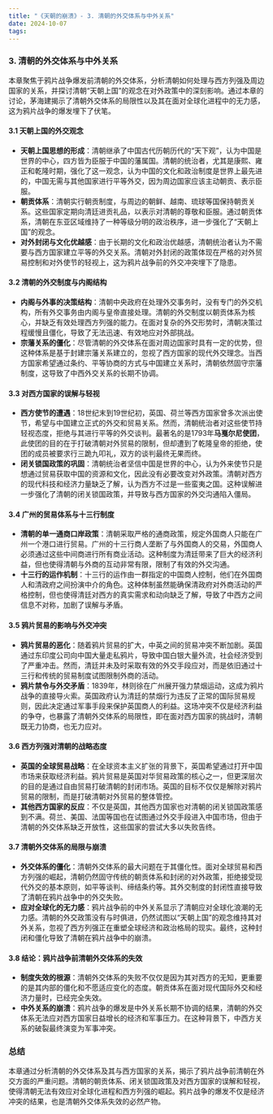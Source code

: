 ```yaml
---
title: "《天朝的崩溃》- 3. 清朝的外交体系与中外关系"
date: 2024-10-07
tags: 
---
```

### 3. **清朝的外交体系与中外关系**

本章聚焦于鸦片战争爆发前清朝的外交体系，分析清朝如何处理与西方列强及周边国家的关系，并探讨清朝“天朝上国”的观念在对外政策中的深刻影响。通过本章的讨论，茅海建揭示了清朝外交体系的局限性以及其在面对全球化进程中的无力感，这为鸦片战争的爆发埋下了伏笔。

#### 3.1 **天朝上国的外交观念**
   - **天朝上国思想的形成**：清朝继承了中国古代历朝历代的“天下观”，认为中国是世界的中心，四方皆为臣服于中国的藩属国。清朝的统治者，尤其是康熙、雍正和乾隆时期，强化了这一观念，认为中国的文化和政治制度是世界上最先进的，中国无需与其他国家进行平等外交，因为周边国家应该主动朝贡、表示臣服。
   - **朝贡体系**：清朝实行朝贡制度，与周边的朝鲜、越南、琉球等国保持朝贡关系。这些国家定期向清廷进贡礼品，以表示对清朝的尊敬和臣服。通过朝贡体系，清朝在东亚区域维持了一种等级分明的政治秩序，进一步强化了“天朝上国”的观念。
   - **对外封闭与文化优越感**：由于长期的文化和政治优越感，清朝统治者认为不需要与西方国家建立平等的外交关系。清朝对外封闭的政策体现在严格的对外贸易控制和对外使节的轻视上，这为鸦片战争前的外交冲突埋下了隐患。

#### 3.2 **清朝的外交制度与内阁结构**
   - **内阁与外事的决策结构**：清朝中央政府在处理外交事务时，没有专门的外交机构，所有外交事务由内阁与皇帝直接处理。清朝的外交制度以朝贡体系为核心，并缺乏有效处理西方列强的能力。在面对复杂的外交形势时，清朝决策过程缓慢且僵化，导致了无法迅速、有效地应对外部挑战。
   - **宗藩关系的僵化**：尽管清朝的外交体系在面对周边国家时具有一定的优势，但这种体系是基于封建宗藩关系建立的，忽视了西方国家的现代外交理念。当西方国家希望通过条约、平等协商的方式与中国建立关系时，清朝依然固守宗藩制度，这导致了中西外交关系的长期不协调。

#### 3.3 **对西方国家的误解与轻视**
   - **西方使节的遭遇**：18世纪末到19世纪初，英国、荷兰等西方国家曾多次派出使节，希望与中国建立正式的外交和贸易关系。然而，清朝统治者对这些使节持轻视态度，拒绝与其进行平等的外交谈判。最著名的是1793年**马戛尔尼使团**，此使团的目的在于打破清朝对外贸易的限制，但却遭到了乾隆皇帝的拒绝，使团的成员被要求行三跪九叩礼，双方的谈判最终无果而终。
   - **闭关锁国政策的巩固**：清朝统治者坚信中国是世界的中心，认为外来使节只是想通过贸易获取中国的资源和文化，因此没有必要改变对外政策。清朝对西方的现代科技和经济力量缺乏了解，认为西方不过是一些蛮夷之国。这种误解进一步强化了清朝的闭关锁国政策，并导致与西方国家的外交沟通陷入僵局。

#### 3.4 **广州的贸易体系与十三行制度**
   - **清朝的单一通商口岸政策**：清朝采取严格的通商政策，规定外国商人只能在广州一个港口进行贸易。广州的十三行商人垄断了与外国商人的交易，外国商人必须通过这些中间商进行所有商业活动。这种制度为清廷带来了巨大的经济利益，但也使得清朝与外商的互动非常有限，限制了有效的外交沟通。
   - **十三行的运作机制**：十三行的运作由一群指定的中国商人控制，他们在外国商人和清政府之间扮演中介的角色。这种体制虽然能确保清政府对外商活动的严格控制，但也使得清廷对西方的真实需求和动向缺乏了解，导致了中西方之间信息不对称，加剧了误解与矛盾。

#### 3.5 **鸦片贸易的影响与外交冲突**
   - **鸦片贸易的恶化**：随着鸦片贸易的扩大，中英之间的贸易冲突不断加剧。英国通过东印度公司向中国大量走私鸦片，导致中国白银大量外流，社会经济受到了严重冲击。然而，清廷并未及时采取有效的外交手段应对，而是依旧通过十三行和传统的贸易制度试图限制外商的活动。
   - **鸦片禁令与外交矛盾**：1839年，林则徐在广州展开强力禁烟运动，这成为鸦片战争的直接导火索。英国政府认为清廷的禁烟行为违反了正常的国际贸易规则，因此决定通过军事手段来保护英国商人的利益。这场冲突不仅是经济利益的争夺，也暴露了清朝外交体系的局限性，即在面对西方国家的挑战时，清朝既无力协商，也无力应对。

#### 3.6 **西方列强对清朝的战略态度**
   - **英国的全球贸易战略**：在全球资本主义扩张的背景下，英国希望通过打开中国市场来获取经济利益。鸦片贸易是英国对华贸易政策的核心之一，但更深层次的目的是通过自由贸易打破清朝的封闭市场。英国的目标不仅仅是解除对鸦片贸易的限制，而是打破清朝对外贸易的整体管控。
   - **其他西方国家的反应**：不仅是英国，其他西方国家也对清朝的闭关锁国政策感到不满。荷兰、美国、法国等国也在试图通过外交手段进入中国市场，但由于清朝的外交体系缺乏开放性，这些国家的尝试大多以失败告终。

#### 3.7 **清朝外交体系的局限与崩溃**
   - **外交体系的僵化**：清朝外交体系的最大问题在于其僵化性。面对全球贸易和西方列强的崛起，清朝仍然固守传统的朝贡体系和封闭的对外政策，拒绝接受现代外交的基本原则，如平等谈判、缔结条约等。其外交制度的封闭性直接导致了清朝在鸦片战争中的外交失败。
   - **应对全球化的无力感**：鸦片战争前的中外关系显示了清朝应对全球化浪潮的无力感。清朝的外交政策没有与时俱进，仍然试图以“天朝上国”的观念维持其对外关系，忽视了西方列强正在重塑全球经济和政治格局的现实。最终，这种封闭和僵化导致了清朝在鸦片战争中的崩溃。

#### 3.8 **结论：鸦片战争前清朝外交体系的失效**
   - **制度失效的根源**：清朝外交体系的失败不仅仅是因为其对西方的无知，更重要的是其内部的僵化和不愿适应变化的态度。朝贡体系在面对现代国际外交和经济力量时，已经完全失效。
   - **中外关系的崩溃**：鸦片战争的爆发是中外关系长期不协调的结果，清朝的外交体系无法应对西方国家日益增长的经济和军事压力。在这种背景下，中西方关系的破裂最终演变为军事冲突。

### 总结
本章通过分析清朝的外交体系及其与西方国家的关系，揭示了鸦片战争前清朝在外交方面的严重问题。清朝的朝贡体系、闭关锁国政策及对西方国家的误解和轻视，使得清朝无法有效应对全球化进程和西方列强的崛起。鸦片战争的爆发不仅是经济冲突的结果，也是清朝外交体系失效的必然产物。
